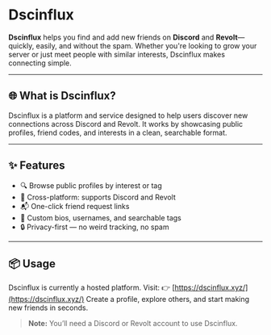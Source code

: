 # Dscinflux

**Dscinflux** helps you find and add new friends on **Discord** and **Revolt**—quickly, easily, and without the spam. Whether you're looking to grow your server or just meet people with similar interests, Dscinflux makes connecting simple.

---

## 🌐 What is Dscinflux?

Dscinflux is a platform and service designed to help users discover new connections across Discord and Revolt. It works by showcasing public profiles, friend codes, and interests in a clean, searchable format.

---

## ✨ Features

- 🔍 Browse public profiles by interest or tag  
- 🤝 Cross-platform: supports Discord and Revolt  
- 📬 One-click friend request links  
- 🧾 Custom bios, usernames, and searchable tags  
- 🔒 Privacy-first — no weird tracking, no spam  

---

## 📦 Usage

Dscinflux is currently a hosted platform. Visit:
👉 [https://dscinflux.xyz/](https://dscinflux.xyz/)
Create a profile, explore others, and start making new friends in seconds.
> **Note:** You’ll need a Discord or Revolt account to use Dscinflux.
